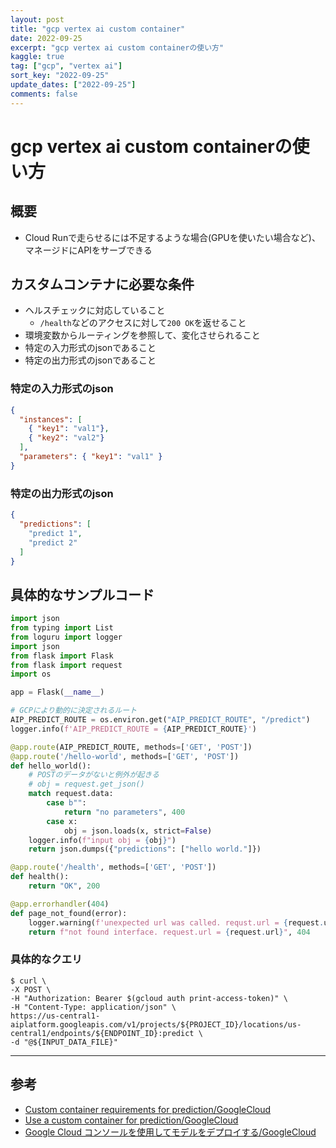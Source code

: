 ```yaml
---
layout: post
title: "gcp vertex ai custom container"
date: 2022-09-25
excerpt: "gcp vertex ai custom containerの使い方"
kaggle: true
tag: ["gcp", "vertex ai"]
sort_key: "2022-09-25"
update_dates: ["2022-09-25"]
comments: false
---
```


# gcp vertex ai custom containerの使い方

## 概要
 - Cloud Runで走らせるには不足するような場合(GPUを使いたい場合など)、マネージドにAPIをサーブできる

## カスタムコンテナに必要な条件
 - ヘルスチェックに対応していること
   - `/health`などのアクセスに対して`200 OK`を返せること
 - 環境変数からルーティングを参照して、変化させられること
 - 特定の入力形式のjsonであること
 - 特定の出力形式のjsonであること

### 特定の入力形式のjson

```json
{
  "instances": [
    { "key1": "val1"},
    { "key2": "val2"}
  ],
  "parameters": { "key1": "val1" }
}
```

### 特定の出力形式のjson

```json
{
  "predictions": [
    "predict 1",
    "predict 2"
  ]
}
```

## 具体的なサンプルコード

```python
import json
from typing import List
from loguru import logger
import json
from flask import Flask
from flask import request
import os

app = Flask(__name__)

# GCPにより動的に決定されるルート
AIP_PREDICT_ROUTE = os.environ.get("AIP_PREDICT_ROUTE", "/predict")
logger.info(f'AIP_PREDICT_ROUTE = {AIP_PREDICT_ROUTE}')

@app.route(AIP_PREDICT_ROUTE, methods=['GET', 'POST'])
@app.route('/hello-world', methods=['GET', 'POST'])
def hello_world():
    # POSTのデータがないと例外が起きる
    # obj = request.get_json()
    match request.data:
        case b"":
            return "no parameters", 400
        case x:
            obj = json.loads(x, strict=False)
    logger.info(f"input obj = {obj}")
    return json.dumps({"predictions": ["hello world."]})

@app.route('/health', methods=['GET', 'POST'])
def health():
    return "OK", 200

@app.errorhandler(404)
def page_not_found(error):
    logger.warning(f'unexpected url was called. requst.url = {request.url}')
    return f"not found interface. request.url = {request.url}", 404
```

### 具体的なクエリ

```console
$ curl \
-X POST \
-H "Authorization: Bearer $(gcloud auth print-access-token)" \
-H "Content-Type: application/json" \
https://us-central1-aiplatform.googleapis.com/v1/projects/${PROJECT_ID}/locations/us-central1/endpoints/${ENDPOINT_ID}:predict \
-d "@${INPUT_DATA_FILE}"
```

---

## 参考
 - [Custom container requirements for prediction/GoogleCloud](https://cloud.google.com/vertex-ai/docs/predictions/custom-container-requirements)
 - [Use a custom container for prediction/GoogleCloud](https://cloud.google.com/vertex-ai/docs/predictions/use-custom-container)
 - [Google Cloud コンソールを使用してモデルをデプロイする/GoogleCloud](https://cloud.google.com/vertex-ai/docs/predictions/deploy-model-console#custom-trained)
